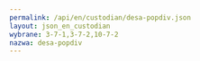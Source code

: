 ```yaml
---
permalink: /api/en/custodian/desa-popdiv.json
layout: json_en_custodian
wybrane: 3-7-1,3-7-2,10-7-2
nazwa: desa-popdiv
---
```

